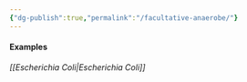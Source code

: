 ```yaml
---
{"dg-publish":true,"permalink":"/facultative-anaerobe/"}
---
```



#### Examples
*[[Escherichia Coli\|Escherichia Coli]]*